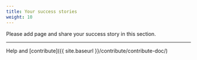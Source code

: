 ```yaml
---
title: Your success stories
weight: 10
---
```

Please add page and share your success story in this section.

--------
Help and [contribute]({{ site.baseurl }}/contribute/contribute-doc/)
